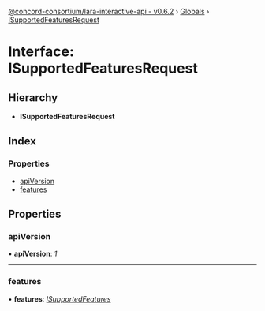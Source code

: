 [@concord-consortium/lara-interactive-api - v0.6.2](../README.md) › [Globals](../globals.md) › [ISupportedFeaturesRequest](isupportedfeaturesrequest.md)

# Interface: ISupportedFeaturesRequest

## Hierarchy

* **ISupportedFeaturesRequest**

## Index

### Properties

* [apiVersion](isupportedfeaturesrequest.md#apiversion)
* [features](isupportedfeaturesrequest.md#features)

## Properties

###  apiVersion

• **apiVersion**: *1*

___

###  features

• **features**: *[ISupportedFeatures](isupportedfeatures.md)*

